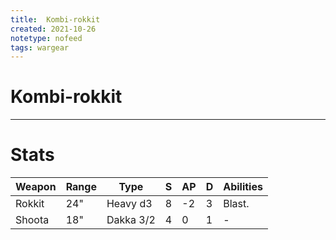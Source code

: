 ```yaml
---
title:  Kombi-rokkit
created: 2021-10-26
notetype: nofeed
tags: wargear
---
```


# Kombi-rokkit

---

# Stats

| Weapon | Range | Type      | S   | AP  | D   | Abilities |
| ------ | ----- | --------- | --- | --- | --- | --------- |
| Rokkit | 24"   | Heavy d3  | 8   | -2  | 3   | Blast.    |
| Shoota | 18"   | Dakka 3/2 | 4   | 0   | 1   | -         | 
